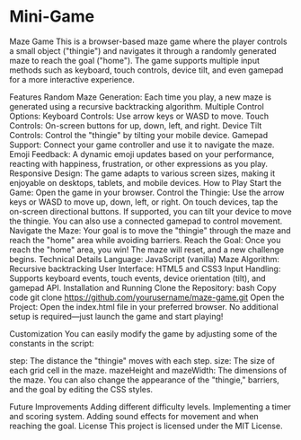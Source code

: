 # Mini-Game

Maze Game
This is a browser-based maze game where the player controls a small object ("thingie") and navigates it through a randomly generated maze to reach the goal ("home"). The game supports multiple input methods such as keyboard, touch controls, device tilt, and even gamepad for a more interactive experience.

Features
Random Maze Generation: Each time you play, a new maze is generated using a recursive backtracking algorithm.
Multiple Control Options:
Keyboard Controls: Use arrow keys or WASD to move.
Touch Controls: On-screen buttons for up, down, left, and right.
Device Tilt Controls: Control the "thingie" by tilting your mobile device.
Gamepad Support: Connect your game controller and use it to navigate the maze.
Emoji Feedback: A dynamic emoji updates based on your performance, reacting with happiness, frustration, or other expressions as you play.
Responsive Design: The game adapts to various screen sizes, making it enjoyable on desktops, tablets, and mobile devices.
How to Play
Start the Game: Open the game in your browser.
Control the Thingie:
Use the arrow keys or WASD to move up, down, left, or right.
On touch devices, tap the on-screen directional buttons.
If supported, you can tilt your device to move the thingie.
You can also use a connected gamepad to control movement.
Navigate the Maze: Your goal is to move the "thingie" through the maze and reach the "home" area while avoiding barriers.
Reach the Goal: Once you reach the "home" area, you win! The maze will reset, and a new challenge begins.
Technical Details
Language: JavaScript (vanilla)
Maze Algorithm: Recursive backtracking
User Interface: HTML5 and CSS3
Input Handling: Supports keyboard events, touch events, device orientation (tilt), and gamepad API.
Installation and Running
Clone the Repository:
bash
Copy code
git clone https://github.com/yourusername/maze-game.git
Open the Project:
Open the index.html file in your preferred browser.
No additional setup is required—just launch the game and start playing!

Customization
You can easily modify the game by adjusting some of the constants in the script:

step: The distance the "thingie" moves with each step.
size: The size of each grid cell in the maze.
mazeHeight and mazeWidth: The dimensions of the maze.
You can also change the appearance of the "thingie," barriers, and the goal by editing the CSS styles.

Future Improvements
Adding different difficulty levels.
Implementing a timer and scoring system.
Adding sound effects for movement and when reaching the goal.
License
This project is licensed under the MIT License.
